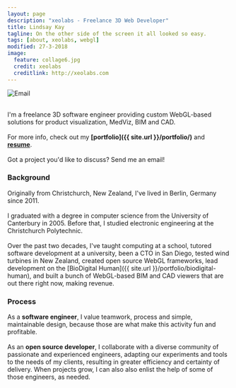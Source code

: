 ```yaml
---
layout: page
description: "xeolabs - Freelance 3D Web Developer"
title: Lindsay Kay
tagline: On the other side of the screen it all looked so easy.
tags: [about, xeolabs, webgl]
modified: 27-3-2018
image:
  feature: collage6.jpg
  credit: xeolabs
  creditlink: http://xeolabs.com
---
```


![Email](../images/email2.png)

<br>I'm a freelance 3D software engineer providing custom WebGL-based solutions for product visualization, MedViz, 
BIM and CAD.<br><br>
For more info, check out my **[portfolio]({{ site.url }}/portfolio/)** and **[resume](http://linkedin.com/in/lindsaystanleykay)**.<br><br>Got a project you'd like to discuss? Send me an email! 

### Background

Originally from Christchurch, New Zealand, I've lived in Berlin, Germany since 2011.
<br><br>
I graduated with a degree in computer science from the University of Canterbury in 2005. Before that, 
I studied electronic engineering at the Christchurch Polytechnic.
<br><br>
Over the past two decades, I've taught computing at a school, tutored software development at a 
university, been a CTO in San Diego, tested wind turbines in New Zealand, created open source WebGL frameworks, 
lead development on the [BioDigital Human]({{ site.url }}/portfolio/biodigital-human), 
and built a bunch of WebGL-based BIM and CAD viewers that are out there right now, making revenue.

### Process

As a **software engineer**, I value teamwork, process and simple, maintainable design, because those are what make this 
activity fun and profitable. 
<br><br>
As an **open source developer**, I collaborate with a diverse community of passionate and experienced engineers, adapting our experiments 
and tools to the needs of my clients, resulting in greater efficiency and certainty of delivery. When projects grow, I can also also enlist 
the help of some of those engineers, as needed. 


<!-- [^1]: Please note that, after the first couple of meetings, we'd need to formalize things before moving forward. -->


